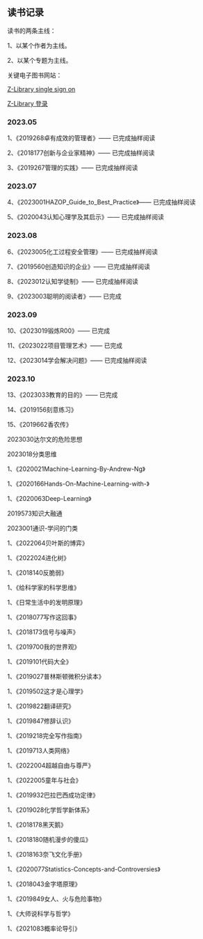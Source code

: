 ## 读书记录

读书的两条主线：

1、以某个作者为主线。

2、以某个专题为主线。

关键电子图书网站：

[Z-Library single sign on](https://singlelogin.org/)

[Z-Library 登录](https://zh.singlelogin.org/)

### 2023.05

1、《2019268卓有成效的管理者》—— 已完成抽样阅读

2、《2018177创新与企业家精神》—— 已完成抽样阅读

3、《2019267管理的实践》—— 已完成抽样阅读

### 2023.07

4、《2023001HAZOP_Guide_to_Best_Practice》—— 已完成抽样阅读

5、《2020043认知心理学及其启示》—— 已完成抽样阅读

### 2023.08

6、《2023005化工过程安全管理》—— 已完成抽样阅读

7、《2019560创造知识的企业》—— 已完成抽样阅读

8、《2023012认知学徒制》—— 已完成抽样阅读

9、《2023003聪明的阅读者》—— 已完成

### 2023.09

10、《2023019锻炼R00》—— 已完成

11、《2023022项目管理艺术》—— 已完成

12、《2023014学会解决问题》—— 已完成抽样阅读

### 2023.10

13、《2023033教育的目的》—— 已完成

14、《2019156刻意练习》

15、《2019662香农传》

2023030达尔文的危险思想

2023018分类思维




1、《2020021Machine-Learning-By-Andrew-Ng》

1、《2020166Hands-On-Machine-Learning-with-》

1、《2020063Deep-Learning》

2019573知识大融通

2023001通识-学问的门类


1、《2022064贝叶斯的博弈》

1、《2022024进化树》

1、《2018140反脆弱》

1、《给科学家的科学思维》

1、《日常生活中的发明原理》

1、《2018077写作这回事》

1、《2018173信号与噪声》

1、《2019700我的世界观》

1、《2019101代码大全》

1、《2019027普林斯顿微积分读本》

1、《2019502这才是心理学》

1、《2019822翻译研究》

1、《2019847修辞认识》

1、《2019218完全写作指南》

1、《2019713人类网络》

1、《2022004超越自由与尊严》

1、《2022005童年与社会》

1、《2019932巴拉巴西成功定律》

1、《2019028化学哲学新体系》

1、《2018178黑天鹅》

1、《2018180随机漫步的傻瓜》

1、《2018163奈飞文化手册》

1、《2020077Statistics-Concepts-and-Controversies》

1、《2018043金字塔原理》

1、《2019849女人、火与危险事物》

1、《大师说科学与哲学》

1、《2021083概率论导引》
